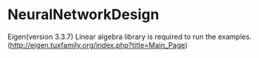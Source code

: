 # NeuralNetworkDesign

Eigen(version 3.3.7) Linear algebra library is required to run the examples.
(http://eigen.tuxfamily.org/index.php?title=Main_Page)
